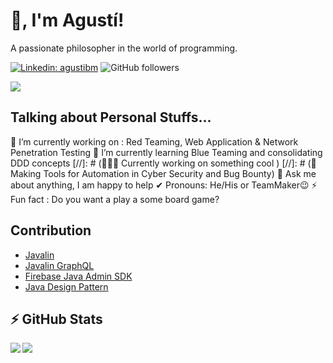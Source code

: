 # 👋, I'm Agustí! 

A passionate philosopher in the world of programming.

[![Linkedin: agustibm](https://img.shields.io/badge/-agustibm-blue?style=flat-square&logo=Linkedin&logoColor=white&link=https://www.linkedin.com/in/agustibm/)](https://www.linkedin.com/in/agustibm/)
![GitHub followers](https://img.shields.io/github/followers/7agustibm?label=Follow&style=social)

![](https://visitor-badge.glitch.me/badge?page_id=7agustibm.7agustibm)

## Talking about Personal Stuffs...

🔭 I’m currently working on : Red Teaming, Web Application & Network Penetration Testing
🌱 I’m currently learning Blue Teaming and consolidating DDD concepts
[//]: # (👨🏽‍💻 Currently working on something cool )
[//]: # (🤖 Making Tools for Automation in Cyber Security and Bug Bounty)
💬 Ask me about anything, I am happy to help
✔ Pronouns: He/His or TeamMaker😉
⚡ Fun fact : Do you want a play a some board game?

## Contribution

- [Javalin](https://github.com/javalin/javalin)
- [Javalin GraphQL](https://github.com/javalin/javalin-graphql)
- [Firebase Java Admin SDK](https://github.com/firebase/firebase-admin-java)
- [Java Design Pattern](https://github.com/iluwatar/java-design-patterns)

## ⚡ GitHub Stats

<img align="left" src="https://github-readme-stats.vercel.app/api?username=7agustibm&show_icons=true&count_private=true&theme=gruvbox" />
<img src="https://github-readme-stats.vercel.app/api/top-langs/?username=7agustibm&layout=compact&count_private=true&theme=gruvbox&hide=javascript,css,html" />
